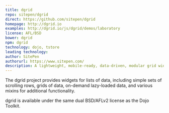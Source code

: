 ```yaml
---
title: dgrid
repo: sitepen/dgrid
direct: https://github.com/sitepen/dgrid
homepage: http://dgrid.io
examples: http://dgrid.io/js/dgrid/demos/laboratory
license: AFL/BSD
bower: dgrid
npm: dgrid
technology: dojo, tstore
leading technology:
author: SitePen
authorurl: https://www.sitepen.com/
description: A lightweight, mobile-ready, data-driven, modular grid widget.
---
```


The dgrid project provides widgets for lists of data, including simple sets of scrolling rows, grids of data, on-demand lazy-loaded data, and various mixins for additional functionality.

dgrid is available under the same dual BSD/AFLv2 license as the Dojo Toolkit.

